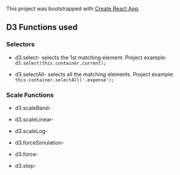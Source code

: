 This project was bootstrapped with [Create React App](https://github.com/facebookincubator/create-react-app).

## D3 Functions used

### Selectors

* d3.select- selects the 1st matching element. Project example: `d3.select(this.container.current);`

* d3.selectAll- selects all the matching elements. Project example: `this.container.selectAll('.expense');`

### Scale Functions

* d3.scaleBand-

* d3.scaleLinear-

* d3.scaleLog-

- d3.forceSimulation-

- d3.force-

- d3.stop-
